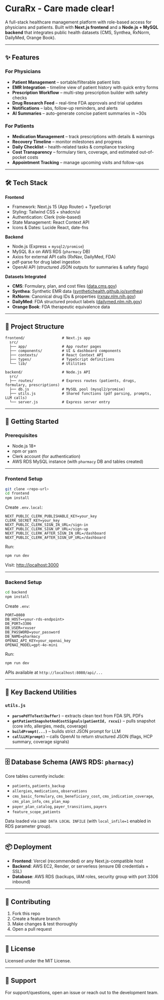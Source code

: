 # CuraRx - Care made clear!

A full-stack healthcare management platform with role-based access for physicians and patients.
Built with **Next.js frontend** and a **Node.js + MySQL backend** that integrates public health datasets (CMS, Synthea, RxNorm, DailyMed, Orange Book).

---

## ✨ Features

### For Physicians

* **Patient Management** – sortable/filterable patient lists
* **EMR Integration** – timeline view of patient history with quick entry forms
* **Prescription Workflow** – multi-step prescription builder with safety checks
* **Drug Research Feed** – real-time FDA approvals and trial updates
* **Notifications** – labs, follow-up reminders, and alerts
* **AI Summaries** – auto-generate concise patient summaries in ~30s

### For Patients

* **Medication Management** – track prescriptions with details & warnings
* **Recovery Timeline** – monitor milestones and progress
* **Daily Checklist** – health-related tasks & compliance tracking
* **Cost Transparency** – formulary tiers, coverage, and estimated out-of-pocket costs
* **Appointment Tracking** – manage upcoming visits and follow-ups

---

## 🛠 Tech Stack

**Frontend**

* Framework: Next.js 15 (App Router) + TypeScript
* Styling: Tailwind CSS + shadcn/ui
* Authentication: Clerk (role-based)
* State Management: React Context API
* Icons & Dates: Lucide React, date-fns

**Backend**

* Node.js (Express + `mysql2/promise`)
* MySQL 8.x on AWS RDS (`pharmacy` DB)
* Axios for external API calls (RxNav, DailyMed, FDA)
* pdf-parse for drug label ingestion
* OpenAI API (structured JSON outputs for summaries & safety flags)

**Datasets Integrated**

* **CMS**: Formulary, plan, and cost files ([data.cms.gov](https://data.cms.gov/))
* **Synthea**: Synthetic EMR data ([synthetichealth.github.io/synthea](https://synthetichealth.github.io/synthea/))
* **RxNorm**: Canonical drug IDs & properties ([rxnav.nlm.nih.gov](https://rxnav.nlm.nih.gov/))
* **DailyMed**: FDA structured product labels ([dailymed.nlm.nih.gov](https://dailymed.nlm.nih.gov/))
* **Orange Book**: FDA therapeutic equivalence data

---

## 📂 Project Structure

```
frontend/                 # Next.js app
  src/
  ├── app/                # App router pages
  ├── components/         # UI & dashboard components
  ├── contexts/           # React Context API
  ├── types/              # TypeScript definitions
  └── lib/                # Utilities

backend/                  # Node.js API
  src/
  ├── routes/             # Express routes (patients, drugs, formulary, prescriptions)
  ├── db.js               # MySQL pool (mysql2/promise)
  ├── utils.js            # Shared functions (pdf parsing, prompts, LLM calls)
  └── server.js           # Express server entry
```

---

## 🚀 Getting Started

### Prerequisites

* Node.js 18+
* npm or yarn
* Clerk account (for authentication)
* AWS RDS MySQL instance (with `pharmacy` DB and tables created)

---

### Frontend Setup

```bash
git clone <repo-url>
cd frontend
npm install
```

Create `.env.local`:

```env
NEXT_PUBLIC_CLERK_PUBLISHABLE_KEY=your_key
CLERK_SECRET_KEY=your_key
NEXT_PUBLIC_CLERK_SIGN_IN_URL=/sign-in
NEXT_PUBLIC_CLERK_SIGN_UP_URL=/sign-up
NEXT_PUBLIC_CLERK_AFTER_SIGN_IN_URL=/dashboard
NEXT_PUBLIC_CLERK_AFTER_SIGN_UP_URL=/dashboard
```

Run:

```bash
npm run dev
```

Visit: [http://localhost:3000](http://localhost:3000)

---

### Backend Setup

```bash
cd backend
npm install
```

Create `.env`:

```env
PORT=8080
DB_HOST=<your-rds-endpoint>
DB_PORT=3306
DB_USER=rxuser
DB_PASSWORD=your_password
DB_NAME=pharmacy
OPENAI_API_KEY=your_openai_key
OPENAI_MODEL=gpt-4o-mini
```

Run:

```bash
npm run dev
```

APIs available at `http://localhost:8080/api/...`

---

## 🔑 Key Backend Utilities

### `utils.js`

* **`parsePdfToText(buffer)`** – extracts clean text from FDA SPL PDFs
* **`getPatientSnapshotAndCostSignals(patientId, rxcui)`** – pulls snapshot (core info, allergies, meds, coverage)
* **`buildPrompt(...)`** – builds strict JSON prompt for LLM
* **`callLLM(prompt)`** – calls OpenAI to return structured JSON (flags, HCP summary, coverage signals)

---

## 🗄 Database Schema (AWS RDS: `pharmacy`)

Core tables currently include:

* `patients`, `patients_backup`
* `allergies`, `medications`, `observations`
* `cms_basic_formulary`, `cms_beneficiary_cost`, `cms_indication_coverage`, `cms_plan_info`, `cms_plan_map`
* `payer_plan_catalog`, `payer_transitions`, `payers`
* `feature_scope_patients`

Data loaded via `LOAD DATA LOCAL INFILE` (with `local_infile=1` enabled in RDS parameter group).

---

## 📦 Deployment

* **Frontend**: Vercel (recommended) or any Next.js-compatible host
* **Backend**: AWS EC2, Render, or serverless (ensure DB credentials + SSL)
* **Database**: AWS RDS (backups, IAM roles, security group with port 3306 inbound)

---

## 🤝 Contributing

1. Fork this repo
2. Create a feature branch
3. Make changes & test thoroughly
4. Open a pull request

---

## 📜 License

Licensed under the MIT License.

---

## 📧 Support

For support/questions, open an issue or reach out to the development team.
